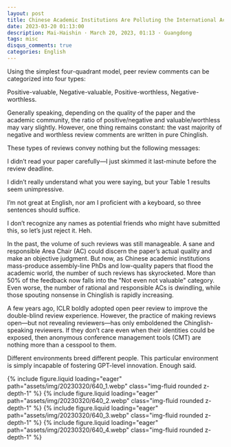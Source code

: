 ```yaml
---
layout: post
title: Chinese Academic Institutions Are Polluting the International Academic Community with Low-Quality Peer Reviews (DeepSeek Translated Version)
date: 2023-03-20 01:13:00
description: Mai-Haishin · March 20, 2023, 01:13 · Guangdong
tags: misc
disqus_comments: true
categories: English
---
```


Using the simplest four-quadrant model, peer review comments can be categorized into four types:

Positive-valuable, Negative-valuable, Positive-worthless, Negative-worthless.

Generally speaking, depending on the quality of the paper and the academic community, the ratio of positive/negative and valuable/worthless may vary slightly. However, one thing remains constant: the vast majority of negative and worthless review comments are written in pure Chinglish.

These types of reviews convey nothing but the following messages:

I didn’t read your paper carefully—I just skimmed it last-minute before the review deadline.

I didn’t really understand what you were saying, but your Table 1 results seem unimpressive.

I’m not great at English, nor am I proficient with a keyboard, so three sentences should suffice.

I don’t recognize any names as potential friends who might have submitted this, so let’s just reject it. Heh.

In the past, the volume of such reviews was still manageable. A sane and responsible Area Chair (AC) could discern the paper’s actual quality and make an objective judgment. But now, as Chinese academic institutions mass-produce assembly-line PhDs and low-quality papers that flood the academic world, the number of such reviews has skyrocketed. More than 50% of the feedback now falls into the "Not even not valuable" category. Even worse, the number of rational and responsible ACs is dwindling, while those spouting nonsense in Chinglish is rapidly increasing.

A few years ago, ICLR boldly adopted open peer review to improve the double-blind review experience. However, the practice of making reviews open—but not revealing reviewers—has only emboldened the Chinglish-speaking reviewers. If they don’t care even when their identities could be exposed, then anonymous conference management tools (CMT) are nothing more than a cesspool to them.

Different environments breed different people. This particular environment is simply incapable of fostering GPT-level innovation. Enough said.

{% include figure.liquid loading="eager" path="assets/img/20230320/640_1.webp" class="img-fluid rounded z-depth-1" %}
{% include figure.liquid loading="eager" path="assets/img/20230320/640_2.webp" class="img-fluid rounded z-depth-1" %}
{% include figure.liquid loading="eager" path="assets/img/20230320/640_3.webp" class="img-fluid rounded z-depth-1" %}
{% include figure.liquid loading="eager" path="assets/img/20230320/640_4.webp" class="img-fluid rounded z-depth-1" %}
